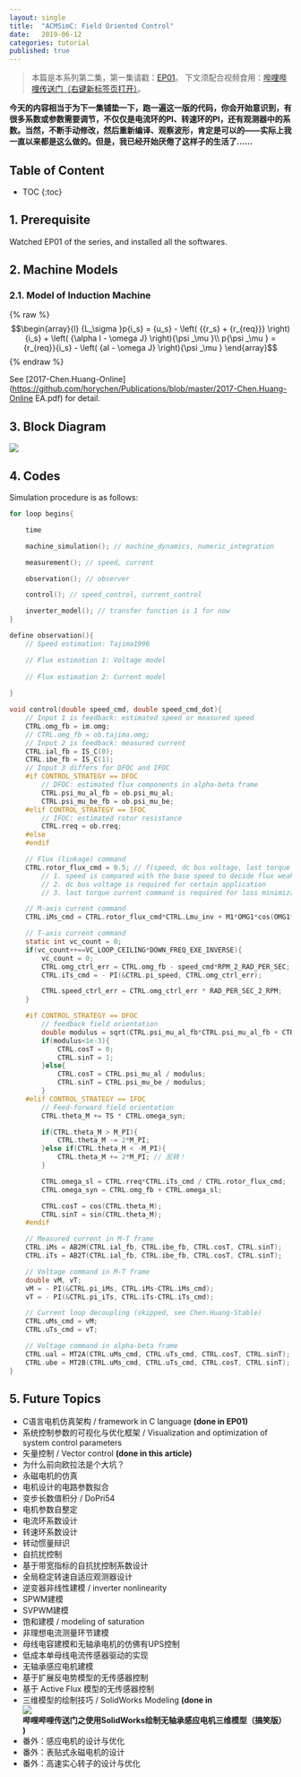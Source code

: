 ```yaml
---
layout: single
title:  "ACMSimC: Field Oriented Control"
date:   2019-06-12
categories: tutorial
published: true
---
```


> 本篇是本系列第二集，第一集请戳：[EP01](https://horychen.github.io/tutorial/AC-Machine-Simulation-Framework-in-C/)。
> 下文须配合视频食用：[哔哩哔哩传送门（右键新标签页打开）](?)。

**今天的内容相当于为下一集铺垫一下，跑一遍这一版的代码，你会开始意识到，有很多系数或参数需要调节，不仅仅是电流环的PI、转速环的PI，还有观测器中的系数。当然，不断手动修改，然后重新编译、观察波形，肯定是可以的——实际上我一直以来都是这么做的。但是，我已经开始厌倦了这样子的生活了……**

## Table of Content

* TOC
{:toc}
## 1. Prerequisite

Watched EP01 of the series, and installed all the softwares.

## 2. Machine Models

### 2.1. Model of Induction Machine

{% raw %}
$$\begin{array}{l}
{L_\sigma }p{i_s} = {u_s} - \left( {{r_s} + {r_{req}}} \right){i_s} + \left( {\alpha I - \omega J} \right){\psi _\mu }\\
p{\psi _\mu } = {r_{req}}{i_s} - \left( {aI - \omega J} \right){\psi _\mu }
\end{array}$$
{% endraw %}

See [2017-Chen.Huang-Online](https://github.com/horychen/Publications/blob/master/2017-Chen.Huang-Online EA.pdf) for detail.

## 3. Block Diagram

![](https://i.imgur.com/2MELGRx.png)

## 4. Codes

Simulation procedure is as follows:

```c
for loop begins{

    time

    machine_simulation(); // machine_dynamics, numeric_integration

    measurement(); // speed, current

    observation(); // observer 

    control(); // speed_control, current_control

    inverter_model(); // transfer function is 1 for now
}
```
```c
define observation(){
    // Speed estimation: Tajima1996

    // Flux estimation 1: Voltage model
    
    // Flux estimation 2: Current model
    
}
```



```c
void control(double speed_cmd, double speed_cmd_dot){
    // Input 1 is feedback: estimated speed or measured speed
    CTRL.omg_fb = im.omg;
    // CTRL.omg_fb = ob.tajima.omg;
    // Input 2 is feedback: measured current 
    CTRL.ial_fb = IS_C(0);
    CTRL.ibe_fb = IS_C(1);
    // Input 3 differs for DFOC and IFOC
    #if CONTROL_STRATEGY == DFOC
        // DFOC: estimated flux components in alpha-beta frame
        CTRL.psi_mu_al_fb = ob.psi_mu_al;
        CTRL.psi_mu_be_fb = ob.psi_mu_be;
    #elif CONTROL_STRATEGY == IFOC
        // IFOC: estimated rotor resistance
        CTRL.rreq = ob.rreq;
    #else
    #endif

    // Flux (linkage) command
    CTRL.rotor_flux_cmd = 0.5; // f(speed, dc bus voltage, last torque current command)
        // 1. speed is compared with the base speed to decide flux weakening or not
        // 2. dc bus voltage is required for certain application
        // 3. last torque current command is required for loss minimization

    // M-axis current command
    CTRL.iMs_cmd = CTRL.rotor_flux_cmd*CTRL.Lmu_inv + M1*OMG1*cos(OMG1*CTRL.timebase) / CTRL.rreq;

    // T-axis current command
    static int vc_count = 0;
    if(vc_count++==VC_LOOP_CEILING*DOWN_FREQ_EXE_INVERSE){ 
        vc_count = 0;
        CTRL.omg_ctrl_err = CTRL.omg_fb - speed_cmd*RPM_2_RAD_PER_SEC;
        CTRL.iTs_cmd = - PI(&CTRL.pi_speed, CTRL.omg_ctrl_err);

        CTRL.speed_ctrl_err = CTRL.omg_ctrl_err * RAD_PER_SEC_2_RPM;
    }

    #if CONTROL_STRATEGY == DFOC
        // feedback field orientation
        double modulus = sqrt(CTRL.psi_mu_al_fb*CTRL.psi_mu_al_fb + CTRL.psi_mu_be_fb*CTRL.psi_mu_be_fb);
        if(modulus<1e-3){
            CTRL.cosT = 0;
            CTRL.sinT = 1;
        }else{
            CTRL.cosT = CTRL.psi_mu_al / modulus;
            CTRL.sinT = CTRL.psi_mu_be / modulus;
        }
    #elif CONTROL_STRATEGY == IFOC
        // Feed-forward field orientation
        CTRL.theta_M += TS * CTRL.omega_syn;

        if(CTRL.theta_M > M_PI){
            CTRL.theta_M -= 2*M_PI;
        }else if(CTRL.theta_M < -M_PI){
            CTRL.theta_M += 2*M_PI; // 反转！
        }

        CTRL.omega_sl = CTRL.rreq*CTRL.iTs_cmd / CTRL.rotor_flux_cmd;
        CTRL.omega_syn = CTRL.omg_fb + CTRL.omega_sl;

        CTRL.cosT = cos(CTRL.theta_M); 
        CTRL.sinT = sin(CTRL.theta_M);
    #endif

    // Measured current in M-T frame
    CTRL.iMs = AB2M(CTRL.ial_fb, CTRL.ibe_fb, CTRL.cosT, CTRL.sinT);
    CTRL.iTs = AB2T(CTRL.ial_fb, CTRL.ibe_fb, CTRL.cosT, CTRL.sinT);

    // Voltage command in M-T frame
    double vM, vT;
    vM = - PI(&CTRL.pi_iMs, CTRL.iMs-CTRL.iMs_cmd);
    vT = - PI(&CTRL.pi_iTs, CTRL.iTs-CTRL.iTs_cmd);

    // Current loop decoupling (skipped, see Chen.Huang-Stable)
    CTRL.uMs_cmd = vM;
    CTRL.uTs_cmd = vT;

    // Voltage command in alpha-beta frame
    CTRL.ual = MT2A(CTRL.uMs_cmd, CTRL.uTs_cmd, CTRL.cosT, CTRL.sinT);
    CTRL.ube = MT2B(CTRL.uMs_cmd, CTRL.uTs_cmd, CTRL.cosT, CTRL.sinT);
}

```

## 5. Future Topics

* C语言电机仿真架构 / framework in C language **(done in EP01)**
* 系统控制参数的可视化与优化框架 / Visualization and optimization of system control parameters
* 矢量控制 / Vector control **(done in this article)**
* 为什么前向欧拉法是个大坑？
* 永磁电机的仿真
* 电机设计的电路参数拟合
* 变步长数值积分 / DoPri54
* 电机参数自整定
* 电流环系数设计
* 转速环系数设计
* 转动惯量辩识
* 自抗扰控制
* 基于带宽指标的自抗扰控制系数设计
* 全局稳定转速自适应观测器设计
* 逆变器非线性建模 / inverter nonlinearity
* SPWM建模
* SVPWM建模
* 饱和建模 / modeling of saturation
* 非理想电流测量环节建模
* 母线电容建模和无轴承电机的仿佛有UPS控制
* 低成本单母线电流传感器驱动的实现
* 无轴承感应电机建模
* 基于扩展反电势模型的无传感器控制
* 基于 Active Flux 模型的无传感器控制
* 三维模型的绘制技巧 / SolidWorks Modeling **(done in ![哔哩哔哩传送门之使用SolidWorks绘制无轴承感应电机三维模型（搞笑版）](https://www.bilibili.com/video/av55227896))**
* 番外：感应电机的设计与优化
* 番外：表贴式永磁电机的设计
* 番外：高速实心转子的设计与优化

